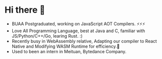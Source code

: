 # Hi there 👋

* BUAA Postgraduated, working on JavaScript AOT Compilers. ⚡⚡⚡
* Love All Programming Language, best at Java and C, familiar with JS/Python/C++/Go, learing Rust. :)
* Recently busy in WebAssembly relative, Adapting our compiler to React Native and Modifying WASM Runtime for efficiency.🌱
* Used to been an intern in Meituan, Bytedance Company.

